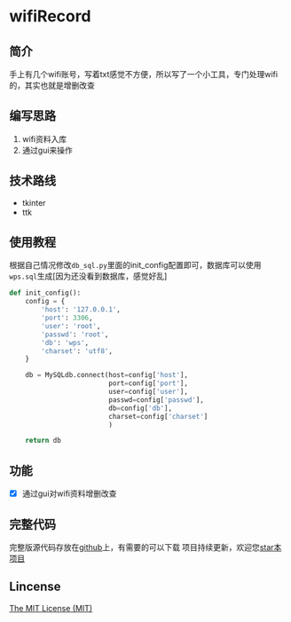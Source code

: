 # wifiRecord

## 简介
手上有几个wifi账号，写着txt感觉不方便，所以写了一个小工具，专门处理wifi的，其实也就是增删改查

## 编写思路
1. wifi资料入库
2. 通过gui来操作

## 技术路线
* tkinter
* ttk

## 使用教程
根据自己情况修改```db_sql.py```里面的init_config配置即可，数据库可以使用```wps.sql```生成[因为还没看到数据库，感觉好乱]
```python
def init_config():
    config = {
        'host': '127.0.0.1',
        'port': 3306,
        'user': 'root',
        'passwd': 'root',
        'db': 'wps',
        'charset': 'utf8',
    }

    db = MySQLdb.connect(host=config['host'],
                         port=config['port'],
                         user=config['user'],
                         passwd=config['passwd'],
                         db=config['db'],
                         charset=config['charset']
                         )

    return db
````
## 功能
* [x] 通过gui对wifi资料增删改查

## 完整代码
完整版源代码存放在[github](https://github.com/Bqrookie/project)上，有需要的可以下载
项目持续更新，欢迎您[star本项目](https://github.com/Bqrookie/project)

## Lincense
 [The MIT License (MIT)](http://opensource.org/licenses/MIT)

